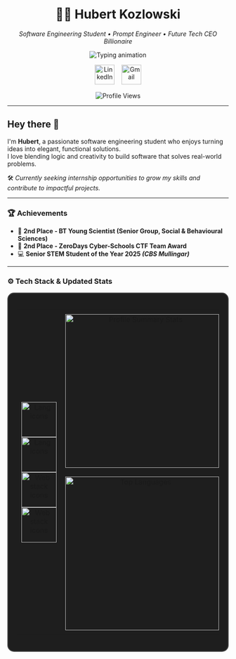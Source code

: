 <h1 align="center">👨‍💻 Hubert Kozlowski</h1>
<p align="center"><em>Software Engineering Student • Prompt Engineer • Future Tech CEO Billionaire</em></p>

<p align="center">
  <img src="https://readme-typing-svg.herokuapp.com?font=Fira+Code&pause=5000&color=02b502&center=true&vCenter=true&width=600&lines=Welcome+to+my+GitHub;Software+Engineering+Student+@+Moate+College;Professional+Prompt+Engineer+&+AI+Whisperer;Currently+debugging+my+life;Hire+me+before+I+drop+out;" alt="Typing animation">
</p>

<p align="center">
  <a href="https://www.linkedin.com/in/hubertkozlowski33"><img src="https://skillicons.dev/icons?i=linkedin" height="45" alt="LinkedIn"/></a>
  &nbsp;&nbsp;
  <a href="mailto:hubert@33koz.com"><img src="https://skillicons.dev/icons?i=gmail" height="45" alt="Gmail"/></a>
</p>

<p align="center">
  <img src="https://komarev.com/ghpvc/?username=hubert-kozlowski&label=Profile+Views&color=grey&style=flat" alt="Profile Views"/>
</p>

---

## Hey there 👋
I'm **Hubert**, a passionate software engineering student who enjoys turning ideas into elegant, functional solutions.  
I love blending logic and creativity to build software that solves real-world problems.

🛠️ *Currently seeking internship opportunities to grow my skills and contribute to impactful projects.*

---

### 🏆 Achievements
- 🥈 **2nd Place - BT Young Scientist (Senior Group, Social & Behavioural Sciences)**
- 🥈 **2nd Place - ZeroDays Cyber-Schools CTF Team Award**
- 💻 **Senior STEM Student of the Year 2025 *(CBS Mullingar)***

---

### ⚙️ Tech Stack & Updated Stats
<div align="center" style="border: 2px solid #444; border-radius: 15px; padding: 20px; background-color: #1e1e1e; max-width: 900px; margin: auto;">

<table width="100%">
  <tr><td width="45%" align="center" style="padding: 10px;"><img src="https://skillicons.dev/icons?i=python,java,rust" height="80" alt="Lang icons"/><br><img src="https://skillicons.dev/icons?i=c,cpp,cs" height="80" alt="Lang icons"/><br><img src="https://skillicons.dev/icons?i=js,html,css" height="80" alt="Web stack icons"/><br><img src="https://skillicons.dev/icons?i=nodejs,tailwind,threejs" height="80" alt="Web stack icons"/></td>

<!-- Right: Stats -->
<td width="55%" align="center" style="padding: 10px;">
      <img src="https://github-profile-summary-cards.vercel.app/api/cards/stats?username=hubert-kozlowski&theme=gruvbox" width="350" alt="Profile Summary Stats"/><br><br>
      <img src="https://github-readme-stats.vercel.app/api/top-langs/?username=hubert-kozlowski&layout=compact&theme=gruvbox&hide_border=true&exclude_repo=JC23-extra-terrestrial-encroachers,htmlPythonForm,PythonLC25-crime-statistics-in-ireland" width="350" alt="Top Languages"/>
    </td>
  </tr>
</table>

</div>



</div>
